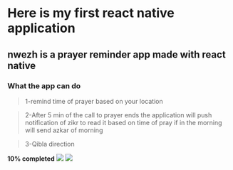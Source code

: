 # Here is my first react native application
## nwezh is a prayer reminder app made with react native
### What the app can do

> 1-remind time of prayer based on your location

> 2-After 5 min of the call to prayer ends the application will push notification of zikr to read it based on time of pray if in the morning will send azkar of morning

> 3-Qibla direction

**10% completed**
![](https://drive.google.com/file/d/16nJTN0Gmtg-sQucwAfUxWBtd8nzy5TeW/view?usp=drivesdk) ![](https://github.com/ahmadsoran/react-native-Nwezh-App/blob/master/assets/nwezh2.png)
 
